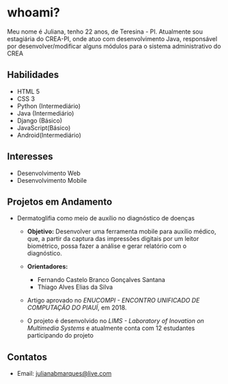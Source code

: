 # whoami?

Meu nome é Juliana, tenho 22 anos, de Teresina - PI. Atualmente sou estagiária do CREA-PI, onde atuo com desenvolvimento Java, responsável por desenvolver/modificar alguns módulos para o sistema administrativo do CREA

## Habilidades

* HTML 5
* CSS 3
* Python (Intermediário)
* Java (Intermediário)
* Django (Básico)
* JavaScript(Básico)
* Android(Intermediário)

## Interesses

* Desenvolvimento Web
* Desenvolvimento Mobile

## Projetos em Andamento

* Dermatoglifia como meio de auxílio no diagnóstico de doenças
    - **Objetivo:** Desenvolver uma ferramenta mobile para auxilio médico, que, a partir da captura das impressões digitais por um leitor biométrico, possa fazer a análise e gerar relatório com o diagnóstico.
    
    - **Orientadores:**
    
        - Fernando Castelo Branco Gonçalves Santana
        - Thiago Alves Elias da Silva
        
    - Artigo aprovado no _ENUCOMPI - ENCONTRO UNIFICADO DE COMPUTAÇÃO DO PIAUÍ_, em 2018.
    - O projeto é desenvolvido no _LIMS - Laboratory of Inovation on Multimedia Systems_ e atualmente conta com 12 estudantes participando do projeto
   

## Contatos

* Email: julianabmarques@live.com
